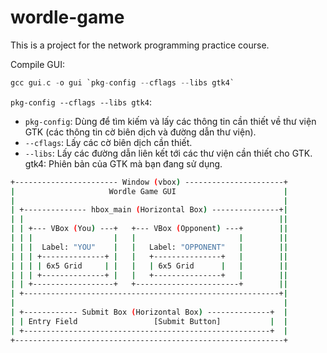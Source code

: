 # wordle-game

This is a project for the network programming practice course.

Compile GUI:
```c
gcc gui.c -o gui `pkg-config --cflags --libs gtk4`
```

`pkg-config --cflags --libs gtk4`:
- `pkg-config`: Dùng để tìm kiếm và lấy các thông tin cần thiết về thư viện GTK (các thông tin cờ biên dịch và đường dẫn thư viện).
- `--cflags`: Lấy các cờ biên dịch cần thiết.
- `--libs`: Lấy các đường dẫn liên kết tới các thư viện cần thiết cho GTK.
gtk4: Phiên bản của GTK mà bạn đang sử dụng.

```sh
+----------------------- Window (vbox) ----------------------+
|                     Wordle Game GUI                        |
|                                                            |
| +-------------- hbox_main (Horizontal Box) ---------------+|
| |                                                         ||
| | +--- VBox (You) ---+   +--- VBox (Opponent) ---+        ||
| | |                  |   |                       |        ||
| | |  Label: "YOU"    |   |   Label: "OPPONENT"   |        ||
| | | +--------------+ |   |   +---------------+   |        ||
| | | | 6x5 Grid     | |   |   | 6x5 Grid      |   |        ||
| | | +--------------+ |   |   +---------------+   |        ||
| | +------------------+   +-----------------------+        ||
| +---------------------------------------------------------+|
|                                                            |
| +------------ Submit Box (Horizontal Box) --------------+  |
| | Entry Field                 [Submit Button]           |  |
| +-------------------------------------------------------+  |
+------------------------------------------------------------+
```
